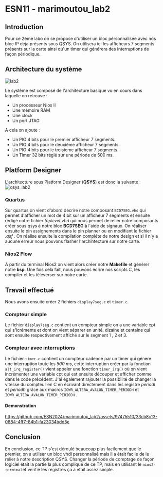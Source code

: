 # ESN11 - marimoutou_lab2
## Introduction
Pour ce 2éme labo on se propose d'utiliser un bloc pérsonnalisée avec nos bloc IP déja présents sous QSYS. 
On utilisera ici les afficheurs 7 segments présents sur la carte ainsi qu'un timer qui générera des interruptions de façon périodique. 

## Architecture du système
![lab2](https://github.com/ESN2024/marimoutou_lab2/assets/97475510/bac169a6-82a6-4ea6-b407-e101e92f97ed)

Le système est composé de l'architecture basique vu en cours dans laquelle on retrouve :

* Un processeur Nios II
* Une mémoire RAM
* Une clock
* Un port JTAG

A cela on ajoute :

* Un PIO 4 bits pour le premier afficheur 7 segments.
* Un PIO 4 bits pour le deuxième afficheur 7 segments.
* Un PIO 4 bits pour le troisième afficheur 7 segments.
* Un Timer 32 bits réglé sur une période de 500 ms.

## Platform Designer
L'architecture sous Platform Designer (**QSYS**) est donc la suivante :
![qsys_lab2](https://github.com/ESN2024/marimoutou_lab2/assets/97475510/6376c0ee-8510-4b8c-8e7f-541f386db8b3)

### Quartus
Sur quartus on vient d'abord décrire notre composant `BCD7SEG.vhd` qui permet d'afficher un mot de 4 bit sur un afficheur 7 segments et ensuite rédigé notre fichier *toplevel.vhd* qui nous permet de relier notre composants créer sous qsys à notre bloc **BCD7SEG** à l'aide de signaux. On réaliser ensuite le pin assignements dans le pin planner ou en modifiant le fichier *.qsf* . 
On réalise ensuite la compilation compléte de notre design et si il n'y a aucune erreur nous pouvons flasher l'archihtecture sur notre carte.

### Nios2 Flow
A partir du terminal Nios2 on vient alors créer notre **Makefile** et générer notre **bsp**.
Une fois cela fait, nous pouvons écrire nos scripts C, les compiler et les téléverser sur notre carte.

## Travail effectué
Nous avons ensuite créer 2 fichiers `display7seg.c` et  `timer.c`.

### Compteur simple
Le fichier `display7seg.c` contient un compteur simple on a une variable cpt qui s'icrémente et dont on vient séparer en unité, dizaine et centaine qui sont ensuite respectivement affiché sur le segment 1 , 2 et 3.

### Compteur avec interruptions
Le fichier `timer.c` contient un compteur cadencé par un timer qui génere une interruption toute les *500 ms*, cette interruption créer par la fonction `alt_irq_register()` vient appeler une fonction `timer_irq()` où on vient incrémenter une variable cpt qui est ensuite découper et afficher comme dans le code précédent.
J'ai également rajouter la possibilité de changer la vitesse du compteur en C en écrivant directement dans les registre *periodl* et *periodh* grâce aux macros `IOWR_ALTERA_AVALON_TIMER_PERIODH` et `IOWR_ALTERA_AVALON_TIMER_PERIODH` .

#### Demonstration

https://github.com/ESN2024/marimoutou_lab2/assets/97475510/33cb8c13-0884-4ff7-84b1-fa23034bdd5e


## Conclusion
En conclusion, ce TP s'est déroulé beaucoup plus facilement que le premier, on a utiliser un bloc vhdl personnalisé mais il a était facile de le relier à notre description QSYS.
Changer la période de comptage de façon logiciel était la partie la plus compliqué de ce TP, mais en utilisant le `nios2-terminal`et verifié les registres ça à était assez simple.
